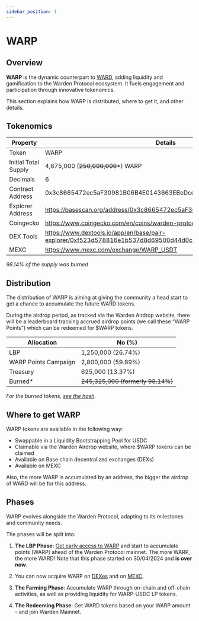 ```yaml
---
sidebar_position: 1
---
```


# WARP

## Overview

**WARP** is the dynamic counterpart to [WARD](../ward-token/ward), adding liquidity and gamification to the Warden Protocol ecosystem. It fuels engagement and participation through innovative tokenomics.

This section explains how WARP is distributed, where to get it, and other details.

## Tokenomics

|Property|Details|
|-|--|
| Token | WARP |
| Initial Total Supply | 4,675,000 (~~250,000,000~~*) WARP |
| Decimals | 6 |
| Contract Address | 0x3c8665472ec5aF30981B06B4E0143663EBeDcc1E |
| Explorer Address | https://basescan.org/address/0x3c8665472ec5aF30981B06B4E0143663EBeDcc1E |
| Coingecko | https://www.coingecko.com/en/coins/warden-protocol-warp |
| DEX Tools | https://www.dextools.io/app/en/base/pair-explorer/0xf523d578816e1b537d8d69500d44d0c699b5d9a9?t=1714815531823 |
| MEXC | https://www.mexc.com/exchange/WARP_USDT |

*98.14% of the supply was burned*

## Distribution

The distribution of WARP is aiming at giving the community a head start to get a chance to accumulate the future WARD tokens.

During the airdrop period, as tracked via the Warden Airdrop website, there will be a leaderboard tracking accrued airdrop points (we call these “WARP Points”) which can be redeemed for $WARP tokens.

|Allocation|No (%)|
|-|--|
| LBP | 1,250,000 (26.74%) |
| WARP Points Campaign | 2,800,000 (59.89%) |
| Treasury | 625,000 (13.37%) |
| Burned* | ~~245,325,000 (formerly 98.14%)~~ |

*For the burned tokens, [see the hash](https://basescan.org/tx/0x87e5a6d5f291d926b74f0045c79fe37c75cdeffe5b177203932b62620288970e).*


## Where to get WARP

WARP tokens are available in the following way:

- Swappable in a Liquidity Bootstrapping Pool for USDC
- Claimable via the Warden Airdrop website, where $WARP tokens can be claimed
- Available on Base chain decentralized exchanges (DEXs)
- Available on MEXC

Also, the more WARP is accumulated by an address, the bigger the airdrop of WARD will be for this address.

## Phases

WARP evolves alongside the Warden Protocol, adapting to its milestones and community needs.

The phases will be split into:

1. **The LBP Phase**: [Get early access to WARP](https://app.v2.fjordfoundry.com/pools/0xb1cC5aE9f94032e4Ce168C3A4Bc191b7923e7585) and start to accumulate points (WARP) ahead of the Warden Protocol mainnet. The more WARP, the more WARD!  Note that this phase started on 30/04/2024 and **is over now**.

2. You can now acquire WARP on [DEXes](https://www.dextools.io/app/en/base/pair-explorer/0xf523d578816e1b537d8d69500d44d0c699b5d9a9?t=1714815531823) and on [MEXC](https://www.mexc.com/exchange/WARP_USDT).

3. **The Farming Phase**: Accumulate WARP through on-chain and off-chain activities, as well as providing liquidity for WARP-USDC LP tokens.

4. **The Redeeming Phase**: Get WARD tokens based on your WARP amount - and join Warden Mainnet.
